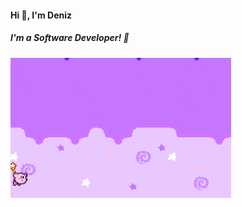 <h4 align="left">Hi 👋, I'm Deniz</h2>
<h5 align="left">I'm a Software Developer! 🎉</h3>

<p align="left">
  <img src="Kirby.gif" alt="Masthead GIF" width="70%" />
</p>
